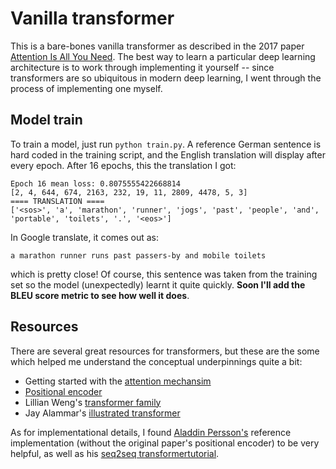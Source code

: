 # Vanilla transformer 

This is a bare-bones vanilla transformer as described in the 2017 paper [Attention Is All You Need](https://arxiv.org/abs/1706.03762). The best way to learn a particular deep learning architecture is to work through implementing it yourself -- since transformers are so ubiquitous in modern deep learning, I went through the process of implementing one myself. 

## Model train

To train a model, just run `python train.py`. A reference German sentence is hard coded in the training script, and the English translation will display after every epoch. After 16 epochs, this the translation I got:

```
Epoch 16 mean loss: 0.8075555422668814
[2, 4, 644, 674, 2163, 232, 19, 11, 2809, 4478, 5, 3]
==== TRANSLATION ====
['<sos>', 'a', 'marathon', 'runner', 'jogs', 'past', 'people', 'and', 'portable', 'toilets', '.', '<eos>']
```

In Google translate, it comes out as:

```
a marathon runner runs past passers-by and mobile toilets
```

which is pretty close! Of course, this sentence was taken from the training set so the model (unexpectedly) learnt it quite quickly. **Soon I'll add the BLEU score metric to see how well it does**.

## Resources

There are several great resources for transformers, but these are the some which helped me understand the conceptual underpinnings quite a bit:

* Getting started with the [attention mechansim](http://peterbloem.nl/blog/transformers)
* [Positional encoder](https://kazemnejad.com/blog/transformer_architecture_positional_encoding/)
* Lillian Weng's [transformer family](https://lilianweng.github.io/lil-log/2020/04/07/the-transformer-family.html)
* Jay Alammar's [illustrated transformer](https://jalammar.github.io/illustrated-transformer/)

As for implementational details, I found [Aladdin Persson's](https://github.com/aladdinpersson/Machine-Learning-Collection/blob/master/ML/Pytorch/more_advanced/transformer_from_scratch/transformer_from_scratch.py) reference implementation (without the original paper's positional encoder) to be very helpful, as well as his [seq2seq transformertutorial](https://www.youtube.com/watch?v=M6adRGJe5cQ).  

